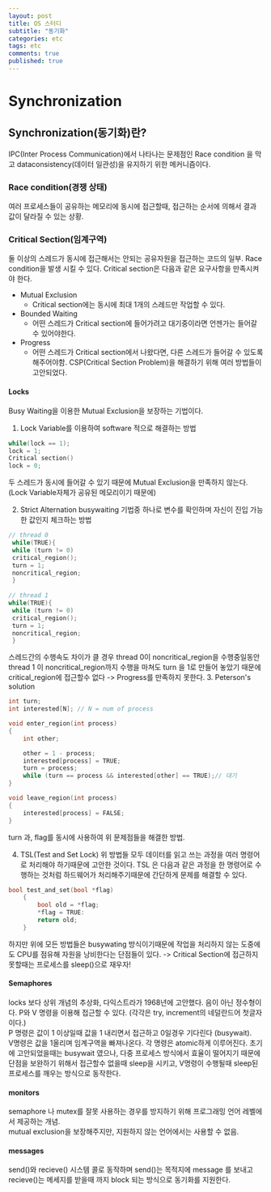 ```yaml
---
layout: post
title: OS 스터디
subtitle: "동기화"
categories: etc
tags: etc
comments: true
published: true
---
```

# Synchronization
## Synchronization(동기화)란?
IPC(Inter Process Communication)에서 나타나는 문제점인 Race condition 을 막고 dataconsistency(데이터 일관성)을 유지하기 위한 메커니즘이다.
### Race condition(경쟁 상태)
여러 프로세스들이 공유하는 메모리에 동시에 접근할때, 접근하는 순서에 의해서 결과 값이 달라질 수 있는 상황.
### Critical Section(임계구역)
둘 이상의 스레드가 동시에 접근해서는 안되는 공유자원을 접근하는 코드의 일부. Race condition을 발생 시킬 수 있다. Critical section은 다음과 같은 요구사항을 만족시켜야 한다.
- Mutual Exclusion
	- Critical section에는 동시에 최대 1개의 스레드만 작업할 수 있다.
- Bounded Waiting
	- 어떤 스레드가 Critical section에 들어가려고 대기중이라면 언젠가는 들어갈 수 있어야한다. 
- Progress
	- 어떤 스레드가 Critical section에서 나왔다면, 다른 스레드가 들어갈 수 있도록 해주어야함.
CSP(Critical Section Problem)을 해결하기 위해 여러 방법들이 고안되었다.
#### Locks
Busy Waiting을 이용한 Mutual Exclusion을 보장하는 기법이다. 
1. Lock Variable를 이용하여 software 적으로 해결하는 방법

``` c 
while(lock == 1);
lock = 1;
Critical section()
lock = 0;

```

두 스레드가 동시에  들어갈 수 있기 때문에 Mutual Exclusion을 만족하지 않는다. (Lock Variable자체가 공유된 메모리이기 때문에)  

2. Strict Alternation
busywaiting 기법중 하나로 변수를 확인하며 자신이 진입 가능한 값인지 체크하는 방법

``` c
// thread 0
 while(TRUE){
 while (turn != 0)
 critical_region();
 turn = 1;
 noncritical_region;
 }
 
// thread 1
while(TRUE){
 while (turn != 0)
 critical_region();
 turn = 1;
 noncritical_region;
 }
```

스레드간의 수행속도 차이가 클 경우 thread 0이 noncritical_region을 수행중일동안 thread 1 이 noncritical_region까지 수행을 마쳐도 turn 을 1로 만들어 놓았기 때문에 critical_region에 접근할수 없다 -> Progress를 만족하지 못한다.
3. Peterson's solution
``` c
int turn;
int interested[N]; // N = num of process

void enter_region(int process)
{
	int other;

	other = 1 - process;
	interested[process] = TRUE;
	turn = process;
	while (turn == process && interested[other] == TRUE);// 대기
}

void leave_region(int process)
{
	interested[process] = FALSE;
}
```
turn 과, flag를 동시에 사용하여  위 문제점들을 해결한 방법. 

4. TSL(Test and Set Lock)
	위 방법들 모두 데이터를 읽고 쓰는 과정을 여러 명령어로 처리해야 하기때문에 고안한 것이다. TSL 은 다음과 같은 과정을 한 명령어로 수행하는 것처럼 하드웨어가 처리해주기때문에 간단하게 문제를 해결할 수 있다.  
``` c 
bool test_and_set(bool *flag)
	{
		bool old = *flag;
		*flag = TRUE:
		return old;
	}
```

하지만 위에 모든 방법들은 busywating 방식이기때문에 작업을 처리하지 않는 도중에도 CPU를 점유해 자원을 낭비한다는 단점들이 있다. -> Critical Section에 접근하지 못할때는 프로세스를 sleep()으로 재우자!
#### Semaphores
locks 보다 상위 개념의 추상화, 다익스트라가 1968년에 고안했다. 음이 아닌 정수형이다. P와 V 명령을 이용해 접근할 수 있다. (각각은 try, increment의 네덜란드어 첫글자이다.)  
P 명령은 값이 1 이상일때  값을 1 내리면서 접근하고 0일경우 기다린다 (busywait).  
V명령은 값을 1올리며 임계구역을 빠져나온다. 각 명령은 atomic하게 이루어진다. 초기에 고안되었을때는 busywait 였으나, 다중 프로세스 방식에서 효율이 떨어지기 때문에 단점을 보완하기 위해서 접근할수 없을때 sleep을 시키고, V명령이 수행될때 sleep된 프로세스를 깨우는 방식으로 동작한다.
#### monitors
semaphore 나 mutex를 잘못 사용하는 경우를 방지하기 위해 프로그래밍 언어 레벨에서 제공하는 개념.  
mutual exclusion을 보장해주지만, 지원하지 않는 언어에서는 사용할 수 없음.
#### messages
send()와 recieve() 시스템 콜로 동작하며 send()는 목적지에 message 를 보내고 recieve()는 메세지를 받을때 까지 block 되는 방식으로 동기화를 지원한다. 

